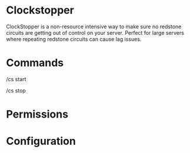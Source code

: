 Clockstopper
===

ClockStopper is a non-resource intensive way to make sure no redstone circuits are getting out of control on your server. Perfect for large servers where repeating redstone circuits can cause lag issues.


Commands
===

/cs start

/cs stop


Permissions
===


Configuration
===




